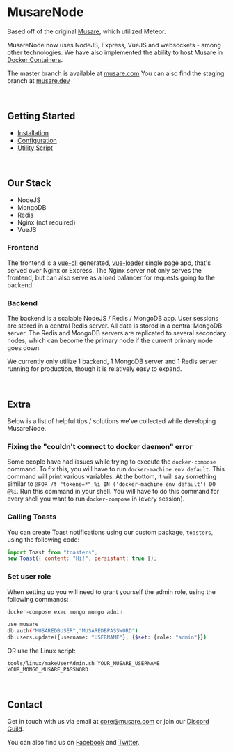 # MusareNode

Based off of the original [Musare](https://github.com/Musare/MusareMeteor), which utilized Meteor.

MusareNode now uses NodeJS, Express, VueJS and websockets - among other technologies. We have also implemented the ability to host Musare in [Docker Containers](https://www.docker.com/).

The master branch is available at [musare.com](https://musare.com)
You can also find the staging branch at [musare.dev](https://musare.dev)

<br />

## Getting Started
- [Installation](./.wiki/Installation.md)
- [Configuration](./.wiki/Configuration.md)
- [Utility Script](./.wiki/Utility%20Script.md)

<br />

## Our Stack

- NodeJS
- MongoDB
- Redis
- Nginx (not required)
- VueJS

### **Frontend**

The frontend is a [vue-cli](https://github.com/vuejs/vue-cli) generated, [vue-loader](https://github.com/vuejs/vue-loader) single page app, that's served over Nginx or Express. The Nginx server not only serves the frontend, but can also serve as a load balancer for requests going to the backend.

### **Backend**

The backend is a scalable NodeJS / Redis / MongoDB app. User sessions are stored in a central Redis server. All data is stored in a central MongoDB server. The Redis and MongoDB servers are replicated to several secondary nodes, which can become the primary node if the current primary node goes down.

We currently only utilize 1 backend, 1 MongoDB server and 1 Redis server running for production, though it is relatively easy to expand.

<br />

## Extra

Below is a list of helpful tips / solutions we've collected while developing MusareNode.

### Fixing the "couldn't connect to docker daemon" error

Some people have had issues while trying to execute the `docker-compose` command.
To fix this, you will have to run `docker-machine env default`.
This command will print various variables.
At the bottom, it will say something similar to `@FOR /f "tokens=*" %i IN ('docker-machine env default') DO @%i`.
Run this command in your shell. You will have to do this command for every shell you want to run `docker-compose` in (every session).

### Calling Toasts

You can create Toast notifications using our custom package, [`toasters`](https://github.com/jonathan-grah/vue-roaster), using the following code:

```js
import Toast from "toasters";
new Toast({ content: "Hi!", persistant: true });
```

### Set user role

When setting up you will need to grant yourself the admin role, using the following commands:

```bash
docker-compose exec mongo mongo admin

use musare
db.auth("MUSAREDBUSER","MUSAREDBPASSWORD")
db.users.update({username: "USERNAME"}, {$set: {role: "admin"}})
```

OR use the Linux script:

```
tools/linux/makeUserAdmin.sh YOUR_MUSARE_USERNAME YOUR_MONGO_MUSARE_PASSWORD
```

<br />

## Contact

Get in touch with us via email at [core@musare.com](mailto:core@musare.com) or join our [Discord Guild](https://discord.gg/Y5NxYGP).

You can also find us on [Facebook](https://www.facebook.com/MusareMusic) and [Twitter](https://twitter.com/MusareApp).